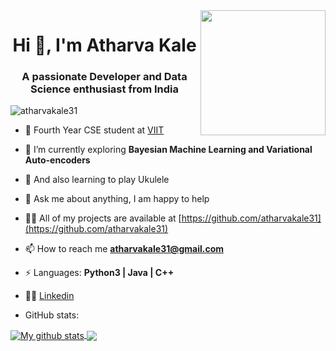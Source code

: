 <div align="center">
  <img align='right' src='https://octodex.github.com/images/hula_loop_octodex03.gif' width='200"'></a>
</div>
<h1 align="center">Hi 👋, I'm Atharva Kale</h1> 
<h3 align="center">A passionate Developer and Data Science enthusiast from India</h3>
<img src="https://komarev.com/ghpvc/?username=atharvakale31" alt="atharvakale31" /> </p>


- :school: Fourth Year CSE student at [VIIT](https://www.viit.ac.in/) 

<!-- - 🔭 I’m currently working on  **Backend Development** -->

- 🌱 I’m currently exploring **Bayesian Machine Learning and Variational Auto-encoders**

- 🎸 And also learning to play Ukulele

<!-- - 🤔 I’m looking for help with Data Structures and Algorithms 😭 -->

- 💬 Ask me about anything, I am happy to help
- 👨‍💻 All of my projects are available at [https://github.com/atharvakale31](https://github.com/atharvakale31)

- 📫 How to reach me **atharvakale31@gmail.com**

<!-- - 👨 Know more about me at [Sourcerer](https://sourcerer.io/)  -->

<!-- - 🌐 Visit my [porfolio website](https://.github.io/) for complete background and contact. -->

- ⚡ Languages:  **Python3 | Java | C++**

- 👨‍💼 <a href="https://www.linkedin.com/in/atharvakale31" target="_blank" rel="nofollow">Linkedin</a>

* GitHub stats:  

<a href="https://github.com/atharvakale31/github-readme-stats">
  <img align="center" src="https://github-readme-stats.vercel.app/api?username=atharvakale31&show_icons=true&locale=en" alt="My github stats" />
</a>  
<a href="https://github.com/anuraghazra/github-readme-stats">
 
  <img align="center" src="https://github-readme-stats.vercel.app/api/top-langs/?username=atharvakale31&langs_count=8" />
</a>





